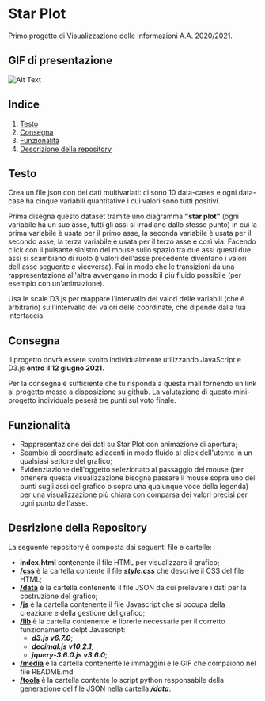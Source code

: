 # Star Plot
Primo progetto di Visualizzazione delle Informazioni A.A. 2020/2021.

## GIF di presentazione
![Alt Text](https://github.com/rirolli/spider-chart/blob/master/media/RadarChart.gif)

## Indice
1. [Testo](#testo)
2. [Consegna](#consegna)
3. [Funzionalità](#funzionalità)
4. [Descrizione della repository](#desrizione-della-repository)

## Testo
Crea un file json con dei dati multivariati: ci sono 10 data-cases e ogni data-case ha cinque variabili quantitative i cui valori sono tutti positivi.

Prima disegna questo dataset tramite uno diagramma **"star plot"** (ogni variabile ha un suo asse, tutti gli assi si irradiano dallo stesso punto) in cui la prima variabile è usata per il primo asse, la seconda variabile è usata per il secondo asse, la terza variabile è usata per il
terzo asse e così via. Facendo click con il pulsante sinistro del mouse sullo spazio tra due assi questi due assi si scambiano di ruolo (i valori dell'asse precedente diventano i valori dell'asse seguente e viceversa). 
Fai in modo che le transizioni da una rappresentazione all'altra avvengano in modo il più fluido possibile (per esempio con un'animazione).

Usa le scale D3.js per mappare l'intervallo dei valori delle variabili (che è arbitrario) sull'intervallo dei valori delle coordinate, che dipende dalla tua interfaccia.

## Consegna
Il progetto dovrà essere svolto individualmente utilizzando JavaScript e D3.js **entro il 12 giugno 2021**.

Per la consegna è sufficiente che tu risponda a questa mail fornendo un link al progetto messo a disposizione su github. La valutazione di questo mini-progetto individuale peserà tre
punti sul voto finale.

## Funzionalità
* Rappresentazione dei dati su Star Plot con animazione di apertura;
* Scambio di coordinate adiacenti in modo fluido al click dell'utente in un qualsiasi settore del grafico;
* Evidenziazione dell'oggetto selezionato al passaggio del mouse (per ottenere questa visualizzazione bisogna passare il mouse sopra uno dei punti sugli assi del grafico o sopra una qualunque voce della legenda) per una visualizzazione più chiara con comparsa dei valori precisi per ogni punto dell'asse.

## Desrizione della Repository
La seguente repository è composta dai seguenti file e cartelle:
- **index.html** contenente il file HTML per visualizzare il grafico;
- **[/css](/css)** è la cartella contente il file ***style.css*** che descrive il CSS del file HTML;
- **[/data](/data)** è la cartella contenente il file JSON da cui prelevare i dati per la costruzione del grafico;
- **[/js](/js)** è la cartella contenente il file Javascript che si occupa della creazione e della gestione del grafico;
- **[/lib](/lib)** è la cartella contenente le librerie necessarie per il corretto funzionamento delpt Javascript:
  - ***d3.js v6.7.0***;
  - ***decimal.js v10.2.1***;
  - ***jquery-3.6.0.js v3.6.0***;
- **[/media](/media)** è la cartella contenente le immaggini e le GIF che compaiono nel file README.md
- **[/tools](/tools)** è la cartella contente lo script python responsabile della generazione del file JSON nella cartella ***/data***.
